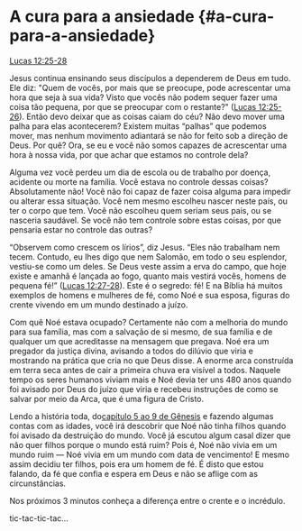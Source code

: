 # **A cura para a ansiedade** {#a-cura-para-a-ansiedade}

[Lucas 12:25-28](http://bibliaonline.com.br/acf/lc/12/25-28)

Jesus continua ensinando seus discípulos a dependerem de Deus em tudo. Ele diz: &quot;Quem de vocês, por mais que se preocupe, pode acrescentar uma hora que seja à sua vida? Visto que vocês não podem sequer fazer uma coisa tão pequena, por que se preocupar com o restante?&quot; ([Lucas 12:25-26](http://bibliaonline.com.br/acf/lc/12/25-26)). Então devo deixar que as coisas caiam do céu? Não devo mover uma palha para elas acontecerem? Existem muitas “palhas” que podemos mover, mas nenhum movimento adiantará se não for feito sob a direção de Deus. Por quê? Ora, se eu e você não somos capazes de acrescentar uma hora à nossa vida, por que achar que estamos no controle dela?

Alguma vez você perdeu um dia de escola ou de trabalho por doença, acidente ou morte na família. Você estava no controle dessas coisas? Absolutamente não! Você não foi capaz de fazer coisa alguma para impedir ou alterar essa situação. Você nem mesmo escolheu nascer neste país, ou ter o corpo que tem. Você não escolheu quem seriam seus pais, ou se nasceria saudável. Se você não tem controle sobre estas coisas, por que pensaria estar no controle das outras?

“Observem como crescem os lírios”, diz Jesus. “Eles não trabalham nem tecem. Contudo, eu lhes digo que nem Salomão, em todo o seu esplendor, vestiu-se como um deles. Se Deus veste assim a erva do campo, que hoje existe e amanhã é lançada ao fogo, quanto mais vestirá vocês, homens de pequena fé!” ([Lucas 12:27-28](http://bibliaonline.com.br/acf/lc/12/27-28)). Este é o segredo: fé! E na Bíblia há muitos exemplos de homens e mulheres de fé, como Noé e sua esposa, figuras do crente vivendo em um mundo destinado a juízo.

Com quê Noé estava ocupado? Certamente não com a melhoria do mundo para sua família, mas com a salvação de si mesmo, de sua família e de qualquer um que acreditasse na mensagem que pregava. Noé era um pregador da justiça divina, avisando a todos do dilúvio que viria e mostrando na prática que cria no que Deus disse. A enorme arca construída em terra seca antes de cair a primeira chuva era visível a todos. Naquele tempo os seres humanos viviam mais e Noé devia ter uns 480 anos quando foi avisado por Deus do juízo que viria e recebeu instruções de como se salvar por meio da Arca, que é uma figura de Cristo.

Lendo a história toda, do[capítulo 5 ao 9 de Gênesis](http://bibliaonline.com.br/acf/gn/5) e fazendo algumas contas com as idades, você irá descobrir que Noé não tinha filhos quando foi avisado da destruição do mundo. Você já escutou algum casal dizer que não quer filhos porque o mundo está ruim? Pois é, Noé não vivia em um mundo ruim — Noé vivia em um mundo com data de vencimento! E mesmo assim decidiu ter filhos, pois era um homem de fé. É disto que estou falando, da fé que confia e espera em Deus e não se aflige com as circunstâncias.

Nos próximos 3 minutos conheça a diferença entre o crente e o incrédulo.

tic-tac-tic-tac...